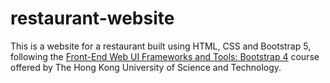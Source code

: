 # restaurant-website
This is a website for a restaurant built using HTML, CSS and Bootstrap 5, following the <a href="https://www.coursera.org/learn/bootstrap-4/home/week/1">Front-End Web UI Frameworks and Tools: Bootstrap 4</a> course offered by The Hong Kong University of Science and Technology.
